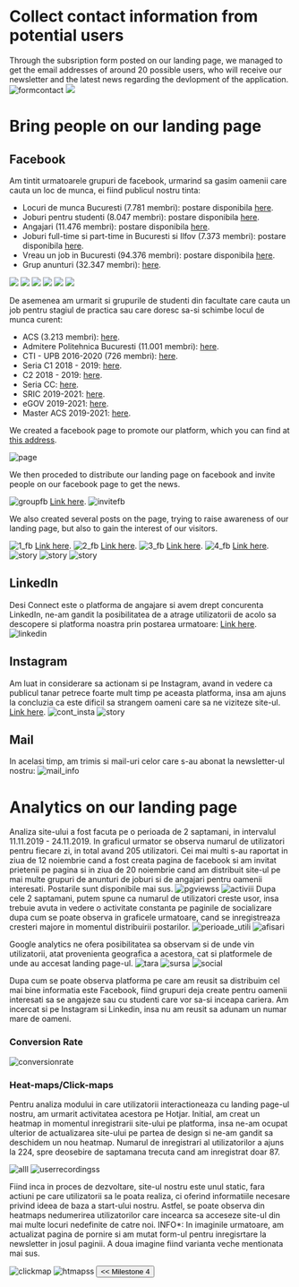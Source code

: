 # Collect contact information from potential users

Through the subsription form posted on our landing page, we managed to get the email addresses of around 20 possible users, who will receive our newsletter and the latest news regarding the devlopment of the application.
<img src="/connect.github.io/images/analytics/form_contact.png" alt="formcontact" >
<img class="mySlides" src="/connect.github.io/images/facebook_page/newsletter.png">
# Bring people on our landing page

## Facebook
Am tintit urmatoarele grupuri de facebook, urmarind sa gasim oamenii care cauta un loc de munca, ei fiind publicul nostru tinta:
* Locuri de munca Bucuresti (7.781 membri): postare disponibila <a href="https://www.facebook.com/groups/739964369370261/permalink/2922329634467046/" target="_blank">here</a>.
* Joburi pentru studenti (8.047 membri): postare disponibila <a href="https://www.facebook.com/groups/joburipentrustudenti/permalink/2163444787296028/" target="_blank">here</a>.
* Angajari (11.476 membri): postare disponibila <a href="https://www.facebook.com/groups/1552492258402919/permalink/2406979642954172/" target="_blank">here</a>.
* Joburi full-time si part-time in Bucuresti si Ilfov (7.373 membri): postare disponibila <a href="https://www.facebook.com/groups/860711997439808/permalink/1401947593316243/" target="_blank">here</a>.
* Vreau un job in Bucuresti (94.376 membri): postare disponibila  <a href="https://www.facebook.com/groups/vreauunjobinbucuresti/permalink/2531086397128758/" target="_blank">here</a>.
* Grup anunturi (32.347 membri): <a href="https://www.facebook.com/groups/482486465157181/permalink/3233528840052916/" target="_blank">here</a>.

<img class="mySlides" src="/connect.github.io/images/facebook_page/anunt1.jpg">
<img class="mySlides" src="/connect.github.io/images/facebook_page/anunt2.jpg">
<img class="mySlides" src="/connect.github.io/images/facebook_page/anunt3.jpg">
<img class="mySlides" src="/connect.github.io/images/facebook_page/anunt4.jpg">
<img class="mySlides" src="/connect.github.io/images/facebook_page/anunt5.jpg">
<img class="mySlides" src="/connect.github.io/images/facebook_page/anunt6.jpg">

De asemenea am urmarit si grupurile de studenti din facultate care cauta un job pentru stagiul de practica sau care doresc sa-si schimbe locul de munca curent:
* ACS (3.213 membri):  <a href="https://www.facebook.com/groups/acsro/permalink/2704188426330983/" target="_blank">here</a>.
* Admitere Politehnica Bucuresti (11.001 membri): <a href="https://www.facebook.com/groups/756516577733622/permalink/2754357644616162/" target="_blank">here</a>.
* CTI - UPB 2016-2020 (726 membri): <a href="https://www.facebook.com/groups/1731882180414501/permalink/2596486970620680/" target="_blank">here</a>.
* Seria C1 2018 - 2019: <a href="https://www.facebook.com/groups/692431747763492/permalink/1006898862983444/" target="_blank">here</a>.
* C2 2018 - 2019: <a href="https://www.facebook.com/groups/2204335999825475/permalink/2491444001114672/" target="_blank">here</a>.
* Seria CC: <a href="https://www.facebook.com/groups/566033610248096/permalink/1260044477513669/" target="_blank">here</a>.
* SRIC 2019-2021: <a href="https://www.facebook.com/groups/1331169247051748/permalink/1445839835584688/" target="_blank">here</a>.
* eGOV 2019-2021: <a href="https://www.facebook.com/groups/837674206618002/permalink/931565423895546/" target="_blank">here</a>.
* Master ACS 2019-2021: <a href="https://www.facebook.com/groups/462466777864328/permalink/548258419285163/" target="_blank">here</a>.


We created a facebook page to promote our platform, which you can find at <a href="https://www.facebook.com/Connect-101024858032190/?ref=br_rs" target="_blank">this address</a>.

<img src="/connect.github.io/images/facebook_page/connect_page.png" alt="page" >

We then proceded to distribute our landing page on facebook and invite people on our facebook page to get the news.

<img src="/connect.github.io/images/facebook_page/post_group_fb.png" alt="groupfb" >
<a href="https://www.facebook.com/groups/2234775729904943/permalink/2463721593677021/" target="_blank">Link here</a>.

<img src="/connect.github.io/images/facebook_page/invite_fb.JPG" alt="invitefb" >

We also created several posts on the page, trying to raise awareness of our landing page, but also to gain the interest of our visitors.

<img src="/connect.github.io/images/facebook_page/post1_fb.png" alt="1_fb" >
<a href="https://www.facebook.com/permalink.php?story_fbid=102050437929632&id=101024858032190&__tn__=-R" target="_blank">Link here</a>.

<img src="/connect.github.io/images/facebook_page/post2_fb.png" alt="2_fb" >
<a href="https://www.facebook.com/permalink.php?story_fbid=102089964592346&id=101024858032190&__tn__=-R" target="_blank">Link here</a>.

<img src="/connect.github.io/images/facebook_page/post3_fb.png" alt="3_fb" >
<a href="https:https://www.facebook.com/101024858032190/photos/a.102107094590633/102106837923992/?type=3&theater" target="_blank">Link here</a>.

<img src="/connect.github.io/images/facebook_page/post4_fb.png" alt="4_fb" >
<a href="https://www.facebook.com/101024858032190/videos/759877427758860/?__tn__=-R" target="_blank">Link here</a>.

<img src="/connect.github.io/images/facebook_page/messages.png" alt="story" >
<img src="/connect.github.io/images/facebook_page/fb_stats.png" alt="story" >
<img src="/connect.github.io/images/facebook_page/recente_postari.png" alt="story" >

## LinkedIn
Desi Connect este o platforma de angajare si avem drept concurenta LinkedIn, ne-am gandit la posibilitatea de a atrage utilizatorii de acolo sa descopere si platforma noastra prin postarea urmatoare:
<a href="https://www.linkedin.com/feed/update/urn:li:activity:6603758990637838336/" target="_blank">Link here</a>.
<img src="/connect.github.io/images/facebook_page/linkedin.png" alt="linkedin" >

## Instagram 
Am luat in considerare sa actionam si pe Instagram, avand in vedere ca publicul tanar petrece foarte mult timp pe aceasta platforma, insa am ajuns la concluzia ca este dificil sa strangem oameni care sa ne viziteze site-ul. <a href="https://www.instagram.com/connect.recruitment/?hl=ro" target="_blank">Link here</a>.
<img src="/connect.github.io/images/facebook_page/cont_insta.PNG" alt="cont_insta" >
<img src="/connect.github.io/images/facebook_page/story_insta.PNG" alt="story" >

## Mail
In acelasi timp, am trimis si mail-uri celor care s-au abonat la newsletter-ul nostru:
<img src="/connect.github.io/images/facebook_page/mail_info.jpg" alt="mail_info" >

# Analytics on our landing page
Analiza site-ului a fost facuta pe o perioada de 2 saptamani, in intervalul 11.11.2019 - 24.11.2019.
In graficul urmator se observa numarul de utilizatori pentru fiecare zi, in total avand 205 utilizatori. Cei mai multi s-au raportat in ziua de 12 noiembrie cand a fost creata pagina de facebook si am invitat prietenii pe pagina si in ziua de 20 noiembrie cand am distribuit site-ul pe mai multe grupuri de anunturi de joburi si de angajari pentru oamenii interesati. Postarile sunt disponibile mai sus. 
<img src="/connect.github.io/images/analytics/total_utilizatori.png" alt="pgviewss" >
<img src="/connect.github.io/images/analytics/utilizatori_activi.png" alt="activiii" >
Dupa cele 2 saptamani, putem spune ca numarul de utilizatori creste usor, insa trebuie avuta in vedere o activitate constanta pe paginile de socializare dupa cum se poate observa in graficele urmatoare, cand se inregistreaza cresteri majore in momentul distribuirii postarilor.
<img src="/connect.github.io/images/analytics/utilizatori_activi_pe_perioade.png" alt="perioade_utili" >
<img src="/connect.github.io/images/analytics/afisari_pagina.png" alt="afisari" >

Google analytics ne ofera posibilitatea sa observam si de unde vin utilizatorii, atat provenienta geografica a acestora, cat si platformele de unde au accesat landing page-ul.
<img src="/connect.github.io/images/analytics/tara_provenienta.png" alt="tara" >
<img src="/connect.github.io/images/analytics/sursa_trafic.png" alt="sursa" >
<img src="/connect.github.io/images/analytics/social_trafic.png" alt="social" >

Dupa cum se poate observa platforma pe care am reusit sa distribuim cel mai bine informatia este Facebook, fiind grupuri deja create pentru oamenii interesati sa se angajeze sau cu studenti care vor sa-si inceapa cariera. Am incercat si pe Instagram si Linkedin, insa nu am reusit sa adunam un numar mare de oameni.

### Conversion Rate
<img src="/connect.github.io/images/analytics/general.png" alt="conversionrate" >

### Heat-maps/Click-maps
Pentru analiza modului in care utilizatorii interactioneaza cu landing page-ul nostru, am urmarit activitatea acestora pe Hotjar. Initial, am creat un heatmap in momentul inregistrarii site-ului pe platforma, insa ne-am ocupat ulterior de actualizarea site-ului pe partea de design si ne-am gandit sa deschidem un nou heatmap. Numarul de inregistrari al utilizatorilor a ajuns la 224, spre deosebire de saptamana trecuta cand am inregistrat doar 87.

<img src="/connect.github.io/images/analytics/all_heatmaps.png" alt="alll" >
<img src="/connect.github.io/images/analytics/user_recordings.png" alt="userrecordingss" >

Fiind inca in proces de dezvoltare, site-ul nostru este unul static, fara actiuni pe care utilizatorii sa le poata realiza, ci oferind informatiile necesare privind ideea de baza a start-ului nostru. Astfel, se poate observa din heatmaps nedumerirea utilizatorilor care incearca sa acceseze site-ul din mai multe locuri nedefinite de catre noi. 
INFO*: In imaginile urmatoare, am actualizat pagina de pornire si am mutat form-ul pentru inregisrtare la newsletter in josul paginii. A doua imagine fiind varianta veche mentionata mai sus.



<img src="/connect.github.io/images/facebook_page/click_maps.png" alt="clickmap" >
<img src="/connect.github.io/images/facebook_page/heatmaps.png" alt="htmapss" >

<input type="button" class="button" value="<< Milestone 4" onclick="window.location.href='milestone4.html'" />
